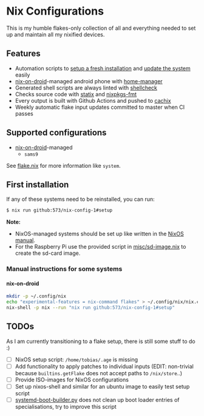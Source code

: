 # Nix Configurations

This is my humble flakes-only collection of all and everything needed to set up and maintain all my nixified devices.

## Features

* Automation scripts to [setup a fresh installation](files/apps/setup.sh) and
  [update the system](home/misc/util-bins/system-update.sh) easily
* [nix-on-droid][nix-on-droid]-managed android phone with [home-manager][home-manager]
* Generated shell scripts are always linted with [shellcheck][shellcheck]
* Checks source code with [statix][statix] and [nixpkgs-fmt][nixpkgs-fmt]
* Every output is built with Github Actions and pushed to [cachix][cachix]
* Weekly automatic flake input updates committed to master when CI passes

## Supported configurations

* [nix-on-droid][nix-on-droid]-managed
  * `sams9`

See [flake.nix](flake.nix) for more information like `system`.

## First installation

If any of these systems need to be reinstalled, you can run:

```sh
$ nix run github:573/nix-config-1#setup
```

**Note:**
* NixOS-managed systems should be set up like written in the [NixOS manual][nixos-manual].
* For the Raspberry Pi use the provided script in [misc/sd-image.nix](misc/sd-image.nix) to create the sd-card image.

### Manual instructions for some systems

#### nix-on-droid

```sh
mkdir -p ~/.config/nix
echo "experimental-features = nix-command flakes" > ~/.config/nix/nix.conf
nix-shell -p nix --run "nix run github:573/nix-config-1#setup"
```

## TODOs

As I am currently transitioning to a flake setup, there is still some stuff to do :)

* [ ] NixOS setup script: `/home/tobias/.age` is missing
* [ ] Add functionality to apply patches to individual inputs (EDIT: non-trivial because `builtins.getFlake` does not
  accept paths to `/nix/store`..)
* [ ] Provide ISO-images for NixOS configurations
* [ ] Set up nixos-shell and similar for an ubuntu image to easily test setup script
* [ ] [systemd-boot-builder.py][systemd-boot-builder.py] does not clean up boot loader entries of specialisations, try
  to improve this script

[age]: https://age-encryption.org/
[agenix]: https://github.com/ryantm/agenix
[cachix]: https://www.cachix.org/
[cachix-gerschtli]: https://app.cachix.org/cache/gerschtli
[home-manager]: https://github.com/nix-community/home-manager
[homeage]: https://github.com/jordanisaacs/homeage
[nix-on-droid]: https://github.com/t184256/nix-on-droid
[nixos-infect]: https://github.com/elitak/nixos-infect
[nixos-manual]: https://nixos.org/manual/nixos/stable/index.html#sec-installation
[nixos]: https://nixos.org/
[nixpkgs-fmt]: https://github.com/nix-community/nixpkgs-fmt
[shellcheck]: https://github.com/koalaman/shellcheck
[statix]: https://github.com/nerdypepper/statix
[systemd-boot-builder.py]: https://github.com/NixOS/nixpkgs/blob/master/nixos/modules/system/boot/loader/systemd-boot/systemd-boot-builder.py

<!-- vim: set sw=2: -->
